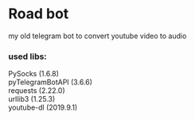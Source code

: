 # Road bot
my old telegram bot to convert youtube video to audio  
### used libs:
PySocks (1.6.8)  
pyTelegramBotAPI (3.6.6)  
requests (2.22.0)  
urllib3 (1.25.3)  
youtube-dl (2019.9.1)  

